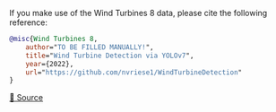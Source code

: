 If you make use of the Wind Turbines 8 data, please cite the following reference:

``` bibtex 
@misc{Wind Turbines 8,
	author="TO BE FILLED MANUALLY!",
	title="Wind Turbine Detection via YOLOv7",
	year={2022},
	url="https://github.com/nvriese1/WindTurbineDetection"
}
```

[🔗 Source](https://github.com/nvriese1/WindTurbineDetection)